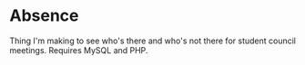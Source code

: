 Absence
======

Thing I'm making to see who's there and who's not there for student council meetings. Requires MySQL and PHP.
